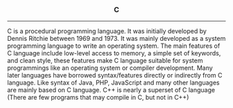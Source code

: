 <center><h3>C</h3></center>
<hr />

C is a procedural programming language. It was initially developed by Dennis Ritchie between 1969 and 1973. It was mainly developed as a system programming language to write an operating system. The main features of C language include low-level access to memory, a simple set of keywords, and clean style, these features make C language suitable for system programmings like an operating system or compiler development.
Many later languages have borrowed syntax/features directly or indirectly from C language. Like syntax of Java, PHP, JavaScript and many other languages are mainly based on C language. C++ is nearly a superset of C language (There are few programs that may compile in C, but not in C++)
